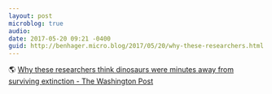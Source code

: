 ```yaml
---
layout: post
microblog: true
audio: 
date: 2017-05-20 09:21 -0400
guid: http://benhager.micro.blog/2017/05/20/why-these-researchers.html
---
```

🌎 [Why these researchers think dinosaurs were minutes away from surviving extinction - The Washington Post](https://www.washingtonpost.com/news/speaking-of-science/wp/2017/05/18/why-these-researchers-think-dinosaurs-were-minutes-away-from-surviving-extinction/)
